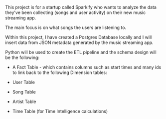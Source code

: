 This project is for a startup called Sparkify who wants to analyze the data they've been collecting (songs and user activity) on their new music streaming app. 

The main focus is on what songs the users are listening to.

Within this project, I have created a Postgres Database locally and I will insert data from JSON metadata generated by the music streaming app.

Python will be used to create the ETL pipeline and the schema design will be the following:

- A Fact Table - which contains columns such as start times and many ids to link back to the following Dimension tables:

- User Table
- Song Table
- Artist Table
- Time Table (for Time Intelligence calculations)

